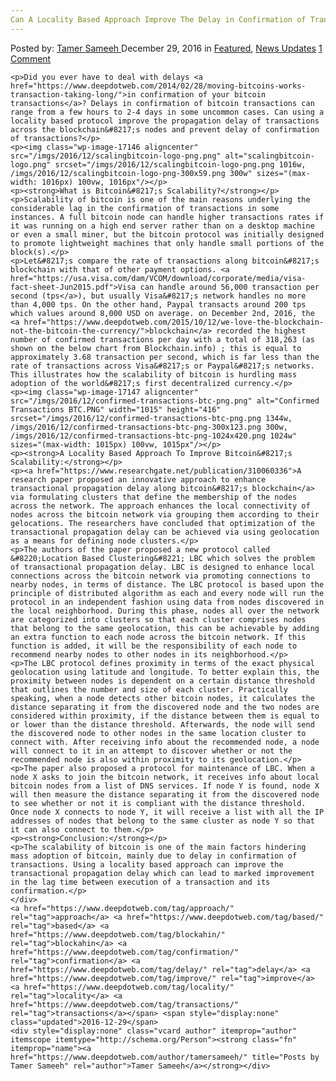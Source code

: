 ```yaml
---
Can A Locality Based Approach Improve The Delay in Confirmation of Transactions Along Bitcoin&#8217;s Blockahin?"
---
```

<article class="post-listing post-17144 post type-post status-publish format-standard has-post-thumbnail hentry  tag-approach tag-based tag-blockahin tag-confirmation tag-delay tag-improve tag-locality tag-transactions">
    <div class="post-inner">
        <span>Posted by: <a href="https://www.deepdotweb.com/author/tamersameeh/" title="">Tamer Sameeh </a></span>
    <span>December 29, 2016</span>
    <span>in <a href="https://www.deepdotweb.com/category/deepdot-news/" rel="category tag">Featured</a>, <a href="https://www.deepdotweb.com/category/news-updates/" rel="category tag">News Updates</a></span>
    <span><a href="https://www.deepdotweb.com/2016/12/29/can-locality-based-approach-improve-delay-confirmation-transactions-along-bitcoins-blockahin/#comments">1 Comment</a></span>
    </p>
    <div class="clear"></div>
    
    <p>Did you ever have to deal with delays <a href="https://www.deepdotweb.com/2014/02/28/moving-bitcoins-works-transaction-taking-long/">in confirmation of your bitcoin transactions</a>? Delays in confirmation of bitcoin transactions can range from a few hours to 2-4 days in some uncommon cases. Can using a locality based protocol improve the propagation delay of transactions across the blockchain&#8217;s nodes and prevent delay of confirmation of transactions?</p>
    <p><img class="wp-image-17146 aligncenter" src="/imgs/2016/12/scalingbitcoin-logo-png.png" alt="scalingbitcoin-logo.png" srcset="/imgs/2016/12/scalingbitcoin-logo-png.png 1016w, /imgs/2016/12/scalingbitcoin-logo-png-300x59.png 300w" sizes="(max-width: 1016px) 100vw, 1016px"/></p>
    <p><strong>What is Bitcoin&#8217;s Scalability?</strong></p>
    <p>Scalability of bitcoin is one of the main reasons underlying the considerable lag in the confirmation of transactions in some instances. A full bitcoin node can handle higher transactions rates if it was running on a high end server rather than on a desktop machine or even a small miner, but the bitcoin protocol was initially designed to promote lightweight machines that only handle small portions of the block(s).</p>
    <p>Let&#8217;s compare the rate of transactions along bitcoin&#8217;s blockchain with that of other payment options. <a href="https://usa.visa.com/dam/VCOM/download/corporate/media/visa-fact-sheet-Jun2015.pdf">Visa can handle around 56,000 transaction per second (tps</a>), but usually Visa&#8217;s network handles no more than 4,000 tps. On the other hand, Paypal transacts around 200 tps which values around 8,000 USD on average. on December 2nd, 2016, the <a href="https://www.deepdotweb.com/2015/10/12/we-love-the-blockchain-not-the-bitcoin-the-currency/">blockchain</a> recorded the highest number of confirmed transactions per day with a total of 318,263 (as shown on the below chart from Blockchain.info) ; this is equal to approximately 3.68 transaction per second, which is far less than the rate of transactions across Visa&#8217;s or Paypal&#8217;s networks. This illustrates how the scalability of bitcoin is hurdling mass adoption of the world&#8217;s first decentralized currency.</p>
    <p><img class="wp-image-17147 aligncenter" src="/imgs/2016/12/confirmed-transactions-btc-png.png" alt="Confirmed Transactions BTC.PNG" width="1015" height="416" srcset="/imgs/2016/12/confirmed-transactions-btc-png.png 1344w, /imgs/2016/12/confirmed-transactions-btc-png-300x123.png 300w, /imgs/2016/12/confirmed-transactions-btc-png-1024x420.png 1024w" sizes="(max-width: 1015px) 100vw, 1015px"/></p>
    <p><strong>A Locality Based Approach To Improve Bitcoin&#8217;s Scalability:</strong></p>
    <p><a href="https://www.researchgate.net/publication/310060336">A research paper proposed an innovative approach to enhance transactional propagation delay along bitcoin&#8217;s blockchain</a> via formulating clusters that define the membership of the nodes across the network. The approach enhances the local connectivity of nodes across the bitcoin network via grouping them according to their gelocations. The researchers have concluded that optimization of the transactional propagation delay can be achieved via using geolocation as a means for defining node clusters.</p>
    <p>The authors of the paper proposed a new protocol called &#8220;Location Based Clustering&#8221; LBC which solves the problem of transactional propagation delay. LBC is designed to enhance local connections across the bitcoin network via promoting connections to nearby nodes, in terms of distance. The LBC protocol is based upon the principle of distributed algorithm as each and every node will run the protocol in an independent fashion using data from nodes discovered in the local neighborhood. During this phase, nodes all over the network are categorized into clusters so that each cluster comprises nodes that belong to the same geolocation, this can be achievable by adding an extra function to each node across the bitcoin network. If this function is added, it will be the responsibility of each node to recommend nearby nodes to other nodes in its neighborhood.</p>
    <p>The LBC protocol defines proximity in terms of the exact physical geolocation using latitude and longitude. To better explain this, the proximity between nodes is dependent on a certain distance threshold that outlines the number and size of each cluster. Practically speaking, when a node detects other bitcoin nodes, it calculates the distance separating it from the discovered node and the two nodes are considered within proximity, if the distance between them is equal to or lower than the distance threshold. Afterwards, the node will send the discovered node to other nodes in the same location cluster to connect with. After receiving info about the recommended node, a node will connect to it in an attempt to discover whether or not the recommended node is also within proximity to its geolocation.</p>
    <p>The paper also proposed a protocol for maintenance of LBC. When a node X asks to join the bitcoin network, it receives info about local bitcoin nodes from a list of DNS services. If node Y is found, node X will then measure the distance separating it from the discovered node to see whether or not it is compliant with the distance threshold. Once node X connects to node Y, it will receive a list with all the IP addresses of nodes that belong to the same cluster as node Y so that it can also connect to them.</p>
    <p><strong>Conclusion:</strong></p>
    <p>The scalability of bitcoin is one of the main factors hindering mass adoption of bitcoin, mainly due to delay in confirmation of transactions. Using a locality based approach can improve the transactional propagation delay which can lead to marked improvement in the lag time between execution of a transaction and its confirmation.</p>
    </div>
    <a href="https://www.deepdotweb.com/tag/approach/" rel="tag">approach</a> <a href="https://www.deepdotweb.com/tag/based/" rel="tag">based</a> <a href="https://www.deepdotweb.com/tag/blockahin/" rel="tag">blockahin</a> <a href="https://www.deepdotweb.com/tag/confirmation/" rel="tag">confirmation</a> <a href="https://www.deepdotweb.com/tag/delay/" rel="tag">delay</a> <a href="https://www.deepdotweb.com/tag/improve/" rel="tag">improve</a> <a href="https://www.deepdotweb.com/tag/locality/" rel="tag">locality</a> <a href="https://www.deepdotweb.com/tag/transactions/" rel="tag">transactions</a></span> <span style="display:none" class="updated">2016-12-29</span>
    <div style="display:none" class="vcard author" itemprop="author" itemscope itemtype="http://schema.org/Person"><strong class="fn" itemprop="name"><a href="https://www.deepdotweb.com/author/tamersameeh/" title="Posts by Tamer Sameeh" rel="author">Tamer Sameeh</a></strong></div>
    
